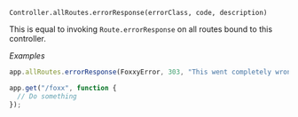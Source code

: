 


`Controller.allRoutes.errorResponse(errorClass, code, description)`

This is equal to invoking `Route.errorResponse` on all routes bound to this controller.

*Examples*

```js
app.allRoutes.errorResponse(FoxxyError, 303, "This went completely wrong. Sorry!");

app.get("/foxx", function {
  // Do something
});
```

